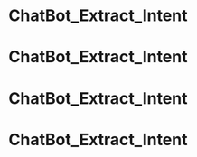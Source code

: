 # ChatBot_Extract_Intent
# ChatBot_Extract_Intent
# ChatBot_Extract_Intent
# ChatBot_Extract_Intent

